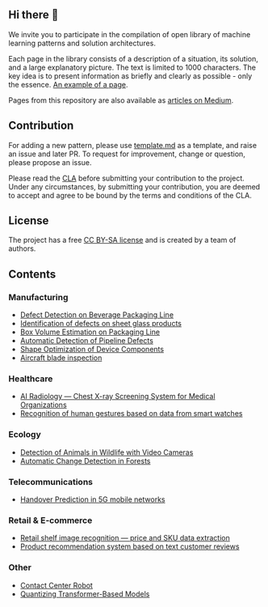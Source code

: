 ## Hi there 👋

We invite you to participate in the compilation of open library of machine learning patterns and solution architectures.

Each page in the library consists of a description of a situation, its solution, and a large explanatory picture. The text is limited to 1000 characters. The key idea is to present information as briefly and clearly as possible - only the essence. [An example of a page](https://github.com/ml-patterns/ml-patterns/blob/main/library/Defect%20Detection%20on%20Beverage%20Packaging%20Line.md).

Pages from this repository are also available as [articles on Medium](https://medium.com/product-ai).

## Contribution

For adding a new pattern, please use [template.md](https://github.com/ml-patterns/ml-patterns/blob/main/library/template.md) as a template, and raise an issue and later PR.
To request for improvement, change or question, please propose an issue.

Please read the [CLA](https://github.com/ml-patterns/ml-patterns/blob/main/CLA.md) before submitting your contribution to the project. Under any circumstances, by submitting your contribution, you are deemed to accept and agree to be bound by the terms and conditions of the CLA.

## License 

The project has a free [CC BY-SA license](https://creativecommons.org/licenses/by-sa/3.0/) and is created by a team of authors.

## Contents

### Manufacturing
* [Defect Detection on Beverage Packaging Line](https://github.com/ml-patterns/ml-patterns/blob/main/library/Defect%20Detection%20on%20Beverage%20Packaging%20Line.md)
* [Identification of defects on sheet glass products](https://github.com/ml-patterns/ml-patterns/blob/main/library/Identification%20of%20defects%20on%20sheet%20glass%20products.md)
* [Box Volume Estimation on Packaging Line](https://github.com/ml-patterns/ml-patterns/blob/main/library/Box%20Volume%20Estimation%20on%20Packaging%20Line.md)
* [Automatic Detection of Pipeline Defects](https://github.com/ml-patterns/ml-patterns/blob/main/library/Automatic%20Detection%20of%20Pipeline%20Defects.md)
* [Shape Optimization of Device Components](https://github.com/ml-patterns/ml-patterns/blob/main/library/Shape%20Optimization%20of%20Device%20Components.md)
* [Aircraft blade inspection](https://github.com/ml-patterns/ml-patterns/blob/main/library/Aircraft%20blade%20inspection.md)

### Healthcare
* [AI Radiology — Chest X-ray Screening System for Medical Organizations](https://github.com/ml-patterns/ml-patterns/blob/main/library/AI%20Radiology%20%E2%80%94%20Chest%20X-ray%20Screening%20System%20for%20Medical%20Organizations.md)
* [Recognition of human gestures based on data from smart watches](https://github.com/ml-patterns/ml-patterns/blob/main/library/Recognition%20of%20human%20gestures%20based%20on%20data%20from%20smart%20watches.md)

### Ecology
* [Detection of Animals in Wildlife with Video Cameras](https://github.com/ml-patterns/ml-patterns/blob/main/library/Detection%20of%20Animals%20in%20Wildlife%20with%20Video%20Cameras.md)
* [Automatic Change Detection in Forests](https://github.com/ml-patterns/ml-patterns/blob/main/library/Automatic_Change_Detection_in_Forests.md)

### Telecommunications
* [Handover Prediction in 5G mobile networks](https://github.com/ml-patterns/ml-patterns/blob/main/library/5G%20Handover%20Prediction.md)

### Retail & E-commerce
* [Retail shelf image recognition — price and SKU data extraction](https://github.com/ml-patterns/ml-patterns/blob/main/library/Retail%20shelf%20image%20recognition%20%E2%80%94%20price%20and%20SKU%20data%20extraction.md)
* [Product recommendation system based on text customer reviews](https://github.com/ml-patterns/ml-patterns/blob/main/library/Product%20recommendation%20system%20based%20on%20text%20customer%20reviews.md)

### Other

* [Contact Center Robot](https://github.com/ml-patterns/ml-patterns/blob/main/library/Contact%20Center%20Robot.md)
* [Quantizing Transformer-Based Models](https://github.com/ml-patterns/ml-patterns/blob/main/library/Quantizing%20Transformer-Based%20Models.md)

<!--
**ml-patterns/ml-patterns** is a ✨ _special_ ✨ repository because its `README.md` (this file) appears on your GitHub profile.

Here are some ideas to get you started:

- 🔭 I’m currently working on ...
- 🌱 I’m currently learning ...
- 👯 I’m looking to collaborate on ...
- 🤔 I’m looking for help with ...
- 💬 Ask me about ...
- 📫 How to reach me: ...
- 😄 Pronouns: ...
- ⚡ Fun fact: ...
-->
